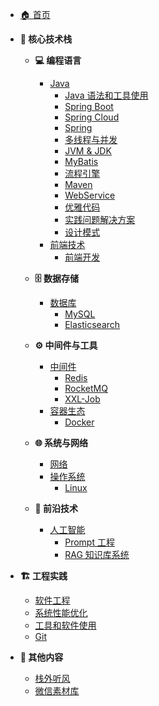 <!-- _sidebar.md -->

* [🏠 首页](/)

* **🎯 核心技术栈**
  * **💻 编程语言**
    * [Java](01_Java/)
      * [Java 语法和工具使用](01_Java/01_Java%20语法和工具使用/)
      * [Spring Boot](01_Java/02-1_Springboot/)
      * [Spring Cloud](01_Java/02-2_SpringCloud/)
      * [Spring](01_Java/02_Spring/)
      * [多线程与并发](01_Java/03_多线程(异步并发)/)
      * [JVM & JDK](01_Java/04_JVM&JDK/)
      * [MyBatis](01_Java/05_Mybatis/)
      * [流程引擎](01_Java/06_流程引擎/)
      * [Maven](01_Java/07_Maven/)
      * [WebService](01_Java/1001_Java%20搭建%20WebService/)
      * [优雅代码](01_Java/1001_优雅代码/)
      * [实践问题解决方案](01_Java/1002_实践问题解决方案/)
      * [设计模式](01_Java/2001_设计模式/)
    * [前端技术](01-1_编程语言/)
      * [前端开发](01-1_编程语言/01_前端/)

  * **🗄️ 数据存储**
    * [数据库](02_数据库/)
      * [MySQL](02_数据库/01_MySQL/)
      * [Elasticsearch](02_数据库/02_Elastic%20Search/)

  * **⚙️ 中间件与工具**
    * [中间件](03_中间件/)
      * [Redis](03_中间件/Redis/)
      * [RocketMQ](03_中间件/RocketMq/)
      * [XXL-Job](03_中间件/XXLJob/)
    * [容器生态](04_容器生态/)
      * [Docker](04_容器生态/01_Docker/)

  * **🌐 系统与网络**
    * [网络](05_网络/)
    * [操作系统](06_操作系统/)
      * [Linux](06_操作系统/01_Linux/)

  * **🤖 前沿技术**
    * [人工智能](07_人工智能/)
      * [Prompt 工程](07_人工智能/01_Prompt/)
      * [RAG 知识库系统](07_人工智能/02_DeepSeek%20RAG%20增强检索知识库系统/)

* **🏗️ 工程实践**
  * [软件工程](2001_软件工程/)
  * [系统性能优化](2002_系统性能优化/)
  * [工具和软件使用](3001_工具和软件的安装与使用/)
  * [Git](3002_Git/)

* **📝 其他内容**
  * [栈外听风](00_栈外听风/)
  * [微信素材库](微信素材库/)
